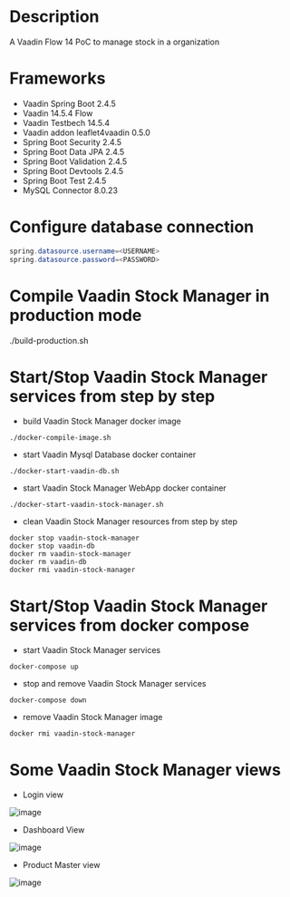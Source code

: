# Description

A Vaadin Flow 14 PoC to manage stock in a organization

# Frameworks
- Vaadin Spring Boot 2.4.5
- Vaadin 14.5.4 Flow
- Vaadin Testbech 14.5.4
- Vaadin addon leaflet4vaadin 0.5.0
- Spring Boot Security 2.4.5
- Spring Boot Data JPA 2.4.5
- Spring Boot Validation 2.4.5
- Spring Boot Devtools 2.4.5
- Spring Boot Test 2.4.5
- MySQL Connector 8.0.23

# Configure database connection
```java
spring.datasource.username=<USERNAME>
spring.datasource.password=<PASSWORD>
```

# Compile Vaadin Stock Manager in production mode
./build-production.sh

# Start/Stop Vaadin Stock Manager services from step by step
- build Vaadin Stock Manager docker image

```shell
./docker-compile-image.sh
```

- start Vaadin Mysql Database docker container

```shell
./docker-start-vaadin-db.sh 
```

- start Vaadin Stock Manager WebApp docker container

```shell
./docker-start-vaadin-stock-manager.sh 
```

- clean Vaadin Stock Manager resources from step by step

```shell
docker stop vaadin-stock-manager
docker stop vaadin-db
docker rm vaadin-stock-manager
docker rm vaadin-db
docker rmi vaadin-stock-manager
```

# Start/Stop Vaadin Stock Manager services from docker compose

- start Vaadin Stock Manager services

```shell
docker-compose up
```

- stop and remove Vaadin Stock Manager services

```shell
docker-compose down
```

- remove Vaadin Stock Manager image

```shell
docker rmi vaadin-stock-manager
```

# Some Vaadin Stock Manager views

- Login view

![image](https://user-images.githubusercontent.com/1216181/118358501-6383fb00-b57f-11eb-9195-01378a6e5bd4.png)

- Dashboard View

![image](https://user-images.githubusercontent.com/1216181/118358526-86aeaa80-b57f-11eb-8e62-6ebcd06c7fc7.png)

- Product Master view

![image](https://user-images.githubusercontent.com/1216181/118378935-5692f600-b5d7-11eb-8271-3de96e88a939.png)